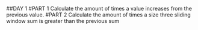 ##DAY 1
#PART 1
Calculate the amount of times a value increases from the previous value.
#PART 2
Calculate the amount of times a size three sliding window sum is greater than the previous sum